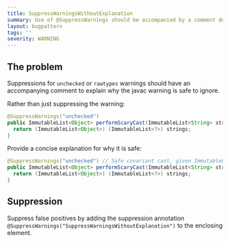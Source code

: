 ```yaml
---
title: SuppressWarningsWithoutExplanation
summary: Use of @SuppressWarnings should be accompanied by a comment describing why the warning is safe to ignore.
layout: bugpattern
tags: ''
severity: WARNING
---
```


<!--
*** AUTO-GENERATED, DO NOT MODIFY ***
To make changes, edit the @BugPattern annotation or the explanation in docs/bugpattern.
-->


## The problem
Suppressions for `unchecked` or `rawtypes` warnings should have an accompanying
comment to explain why the javac warning is safe to ignore.

Rather than just suppressing the warning:

```java
@SuppressWarnings("unchecked")
public ImmutableList<Object> performScaryCast(ImmutableList<String> strings) {
  return (ImmutableList<Object>) (ImmutableList<?>) strings;
}
```

Provide a concise explanation for why it is safe:

```java
@SuppressWarnings("unchecked") // Safe covariant cast, given ImmutableList cannot be added to.
public ImmutableList<Object> performScaryCast(ImmutableList<String> strings) {
  return (ImmutableList<Object>) (ImmutableList<?>) strings;
}
```

## Suppression
Suppress false positives by adding the suppression annotation `@SuppressWarnings("SuppressWarningsWithoutExplanation")` to the enclosing element.
